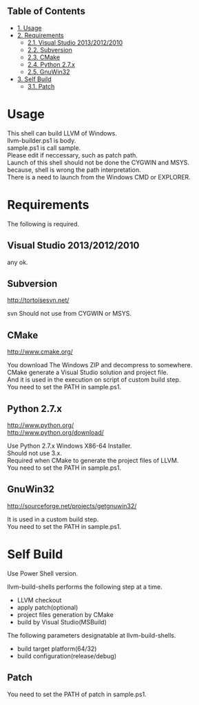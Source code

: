 <div id="table-of-contents">
<h2>Table of Contents</h2>
<div id="text-table-of-contents">
<ul>
<li><a href="#sec-1">1. Usage</a></li>
<li><a href="#sec-2">2. Requirements</a>
<ul>
<li><a href="#sec-2-1">2.1. Visual Studio 2013/2012/2010</a></li>
<li><a href="#sec-2-2">2.2. Subversion</a></li>
<li><a href="#sec-2-3">2.3. CMake</a></li>
<li><a href="#sec-2-4">2.4. Python 2.7.x</a></li>
<li><a href="#sec-2-5">2.5. GnuWin32</a></li>
</ul>
</li>
<li><a href="#sec-3">3. Self Build</a>
<ul>
<li><a href="#sec-3-1">3.1. Patch</a></li>
</ul>
</li>
</ul>
</div>
</div>



# Usage<a id="sec-1" name="sec-1"></a>

This shell can build LLVM of Windows.  
llvm-builder.ps1 is body.  
sample.ps1 is call sample.  
Please edit if neccessary, such as patch path.  
Launch of this shell should not be done the CYGWIN and MSYS.  
because, shell is wrong the path interpretation.  
There is a need to launch from the Windows CMD or EXPLORER.  

# Requirements<a id="sec-2" name="sec-2"></a>

The following is required.  

## Visual Studio 2013/2012/2010<a id="sec-2-1" name="sec-2-1"></a>

any ok.  

## Subversion<a id="sec-2-2" name="sec-2-2"></a>

<http://tortoisesvn.net/>  

svn Should not use from CYGWIN or MSYS.  

## CMake<a id="sec-2-3" name="sec-2-3"></a>

<http://www.cmake.org/>  

You download The Windows ZIP and decompress to somewhere.  
CMake generate a Visual Studio solution and project file.  
And it is used in the execution on script of custom build step.  
You need to set the PATH in sample.ps1.  

## Python 2.7.x<a id="sec-2-4" name="sec-2-4"></a>

<http://www.python.org/>  
<http://www.python.org/download/>  

Use Python 2.7.x Windows X86-64 Installer.  
Should not use 3.x.  
Required when CMake to generate the project files of LLVM.  
You need to set the PATH in sample.ps1.  

## GnuWin32<a id="sec-2-5" name="sec-2-5"></a>

<http://sourceforge.net/projects/getgnuwin32/>     

It is used in a custom build step.  
You need to set the PATH in sample.ps1.  

# Self Build<a id="sec-3" name="sec-3"></a>

Use Power Shell version.  

llvm-build-shells performs the following step at a time.  
-   LLVM checkout
-   apply patch(optional)
-   project files generation by CMake
-   build by Visual Studio(MSBuild)

The following parameters designatable at llvm-build-shells.  
-   build target platform(64/32)
-   build configuration(release/debug)

## Patch<a id="sec-3-1" name="sec-3-1"></a>

You need to set the PATH of patch in sample.ps1.
